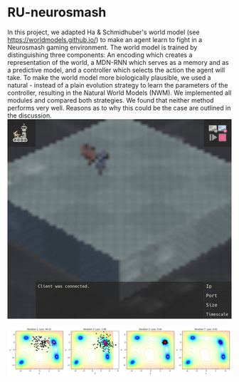 # RU-neurosmash

In this project, we adapted Ha & Schmidhuber's world model (see https://worldmodels.github.io/) to make an agent learn to fight in a Neurosmash gaming environment. 
The world model is trained by distinguishing three components: An encoding which creates a representation of the world, a MDN-RNN which serves as a memory and as a predictive model, and a controller which selects the action the agent will take. 
To make the world model more biologically plausible, we used a natural - instead of a plain evolution strategy to learn the parameters of the controller, resulting in the Natural World Models (NWM). We implemented all modules and compared both strategies. 
We found that neither method performs very well. Reasons as to why this could be the case are outlined in the discussion. 
![](AgentRecordingNaturalWorldModels.gif)

![Test Image 1](ES_himmelblau.png)
